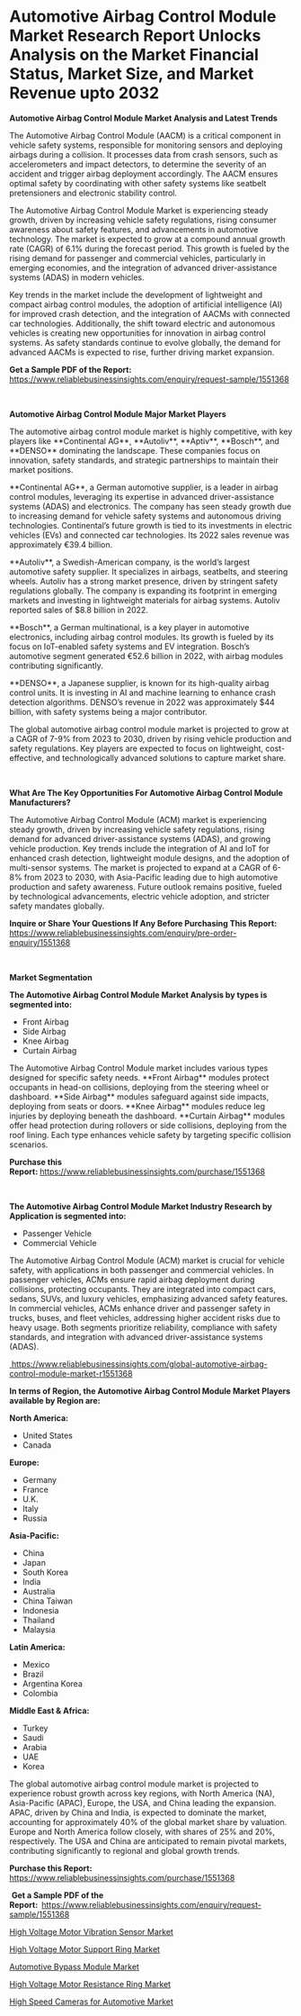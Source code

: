 <p><h1>Automotive Airbag Control Module Market Research Report Unlocks Analysis on the Market Financial Status, Market Size, and Market Revenue upto 2032</h1></p><p><strong>Automotive Airbag Control Module Market Analysis and Latest Trends</strong></p>
<p><p>The Automotive Airbag Control Module (AACM) is a critical component in vehicle safety systems, responsible for monitoring sensors and deploying airbags during a collision. It processes data from crash sensors, such as accelerometers and impact detectors, to determine the severity of an accident and trigger airbag deployment accordingly. The AACM ensures optimal safety by coordinating with other safety systems like seatbelt pretensioners and electronic stability control.</p><p>The Automotive Airbag Control Module Market is experiencing steady growth, driven by increasing vehicle safety regulations, rising consumer awareness about safety features, and advancements in automotive technology. The market is expected to grow at a compound annual growth rate (CAGR) of 6.1% during the forecast period. This growth is fueled by the rising demand for passenger and commercial vehicles, particularly in emerging economies, and the integration of advanced driver-assistance systems (ADAS) in modern vehicles.</p><p>Key trends in the market include the development of lightweight and compact airbag control modules, the adoption of artificial intelligence (AI) for improved crash detection, and the integration of AACMs with connected car technologies. Additionally, the shift toward electric and autonomous vehicles is creating new opportunities for innovation in airbag control systems. As safety standards continue to evolve globally, the demand for advanced AACMs is expected to rise, further driving market expansion.</p></p>
<p><strong>Get a Sample PDF of the Report:&nbsp;</strong> <a href="https://www.reliablebusinessinsights.com/enquiry/request-sample/1551368?utm_campaign=112&utm_medium=2&utm_source=Github&utm_content=ia&utm_term=23012025&utm_id=automotive-airbag-control-module">https://www.reliablebusinessinsights.com/enquiry/request-sample/1551368</a></p>
<p>&nbsp;</p>
<p><strong>Automotive Airbag Control Module Major Market Players</strong></p>
<p><p>The automotive airbag control module market is highly competitive, with key players like **Continental AG**, **Autoliv**, **Aptiv**, **Bosch**, and **DENSO** dominating the landscape. These companies focus on innovation, safety standards, and strategic partnerships to maintain their market positions.</p><p>**Continental AG**, a German automotive supplier, is a leader in airbag control modules, leveraging its expertise in advanced driver-assistance systems (ADAS) and electronics. The company has seen steady growth due to increasing demand for vehicle safety systems and autonomous driving technologies. Continental’s future growth is tied to its investments in electric vehicles (EVs) and connected car technologies. Its 2022 sales revenue was approximately €39.4 billion.</p><p>**Autoliv**, a Swedish-American company, is the world’s largest automotive safety supplier. It specializes in airbags, seatbelts, and steering wheels. Autoliv has a strong market presence, driven by stringent safety regulations globally. The company is expanding its footprint in emerging markets and investing in lightweight materials for airbag systems. Autoliv reported sales of $8.8 billion in 2022.</p><p>**Bosch**, a German multinational, is a key player in automotive electronics, including airbag control modules. Its growth is fueled by its focus on IoT-enabled safety systems and EV integration. Bosch’s automotive segment generated €52.6 billion in 2022, with airbag modules contributing significantly.</p><p>**DENSO**, a Japanese supplier, is known for its high-quality airbag control units. It is investing in AI and machine learning to enhance crash detection algorithms. DENSO’s revenue in 2022 was approximately $44 billion, with safety systems being a major contributor.</p><p>The global automotive airbag control module market is projected to grow at a CAGR of 7-9% from 2023 to 2030, driven by rising vehicle production and safety regulations. Key players are expected to focus on lightweight, cost-effective, and technologically advanced solutions to capture market share.</p></p>
<p>&nbsp;</p>
<p><strong>What Are The Key Opportunities For Automotive Airbag Control Module Manufacturers?</strong></p>
<p><p>The Automotive Airbag Control Module (ACM) market is experiencing steady growth, driven by increasing vehicle safety regulations, rising demand for advanced driver-assistance systems (ADAS), and growing vehicle production. Key trends include the integration of AI and IoT for enhanced crash detection, lightweight module designs, and the adoption of multi-sensor systems. The market is projected to expand at a CAGR of 6-8% from 2023 to 2030, with Asia-Pacific leading due to high automotive production and safety awareness. Future outlook remains positive, fueled by technological advancements, electric vehicle adoption, and stricter safety mandates globally.</p></p>
<p><strong>Inquire or Share Your Questions If Any Before Purchasing This Report:</strong> <a href="https://www.reliablebusinessinsights.com/enquiry/pre-order-enquiry/1551368?utm_campaign=112&utm_medium=2&utm_source=Github&utm_content=ia&utm_term=23012025&utm_id=automotive-airbag-control-module">https://www.reliablebusinessinsights.com/enquiry/pre-order-enquiry/1551368</a></p>
<p>&nbsp;</p>
<p><strong>Market Segmentation</strong></p>
<p><strong>The Automotive Airbag Control Module Market Analysis by types is segmented into:</strong></p>
<p><ul><li>Front Airbag</li><li>Side Airbag</li><li>Knee Airbag</li><li>Curtain Airbag</li></ul></p>
<p><p>The Automotive Airbag Control Module market includes various types designed for specific safety needs. **Front Airbag** modules protect occupants in head-on collisions, deploying from the steering wheel or dashboard. **Side Airbag** modules safeguard against side impacts, deploying from seats or doors. **Knee Airbag** modules reduce leg injuries by deploying beneath the dashboard. **Curtain Airbag** modules offer head protection during rollovers or side collisions, deploying from the roof lining. Each type enhances vehicle safety by targeting specific collision scenarios.</p></p>
<p><strong>Purchase this Report:&nbsp;</strong><a href="https://www.reliablebusinessinsights.com/purchase/1551368?utm_campaign=112&utm_medium=2&utm_source=Github&utm_content=ia&utm_term=23012025&utm_id=automotive-airbag-control-module">https://www.reliablebusinessinsights.com/purchase/1551368</a></p>
<p>&nbsp;</p>
<p><strong>The Automotive Airbag Control Module Market Industry Research by Application is segmented into:</strong></p>
<p><ul><li>Passenger Vehicle</li><li>Commercial Vehicle</li></ul></p>
<p><p>The Automotive Airbag Control Module (ACM) market is crucial for vehicle safety, with applications in both passenger and commercial vehicles. In passenger vehicles, ACMs ensure rapid airbag deployment during collisions, protecting occupants. They are integrated into compact cars, sedans, SUVs, and luxury vehicles, emphasizing advanced safety features. In commercial vehicles, ACMs enhance driver and passenger safety in trucks, buses, and fleet vehicles, addressing higher accident risks due to heavy usage. Both segments prioritize reliability, compliance with safety standards, and integration with advanced driver-assistance systems (ADAS).</p></p>
<p><a href="https://www.reliablebusinessinsights.com/global-automotive-airbag-control-module-market-r1551368?utm_campaign=112&utm_medium=2&utm_source=Github&utm_content=ia&utm_term=23012025&utm_id=automotive-airbag-control-module">&nbsp;https://www.reliablebusinessinsights.com/global-automotive-airbag-control-module-market-r1551368</a></p>
<p><strong>In terms of Region, the Automotive Airbag Control Module Market Players available by Region are:</strong></p>
<p>
    <p> <strong> North America: </strong>
        <ul>
            <li>United States</li>
            <li>Canada</li>
        </ul>
        </p> 
    <p> <strong> Europe: </strong>
        <ul>
            <li>Germany</li>
            <li>France</li>
            <li>U.K.</li>
            <li>Italy</li>
            <li>Russia</li>
        </ul>
        </p> 
    <p> <strong> Asia-Pacific: </strong>
        <ul>
            <li>China</li>
            <li>Japan</li>
            <li>South Korea</li>
            <li>India</li>
            <li>Australia</li>
            <li>China Taiwan</li>
            <li>Indonesia</li>
            <li>Thailand</li>
            <li>Malaysia</li>
        </ul>
        </p> 
    <p> <strong> Latin America: </strong>
        <ul>
            <li>Mexico</li>
            <li>Brazil</li>
            <li>Argentina Korea</li>
            <li>Colombia</li>
        </ul>
        </p> 
    <p> <strong> Middle East & Africa: </strong>
        <ul>
            <li>Turkey</li>
            <li>Saudi</li>
            <li>Arabia</li>
            <li>UAE</li>
            <li>Korea</li>
        </ul>
    </p>
    </p>
<p><p>The global automotive airbag control module market is projected to experience robust growth across key regions, with North America (NA), Asia-Pacific (APAC), Europe, the USA, and China leading the expansion. APAC, driven by China and India, is expected to dominate the market, accounting for approximately 40% of the global market share by valuation. Europe and North America follow closely, with shares of 25% and 20%, respectively. The USA and China are anticipated to remain pivotal markets, contributing significantly to regional and global growth trends.</p></p>
<p><strong>Purchase this Report: </strong><a href="https://www.reliablebusinessinsights.com/purchase/1551368?utm_campaign=112&utm_medium=2&utm_source=Github&utm_content=ia&utm_term=23012025&utm_id=automotive-airbag-control-module">https://www.reliablebusinessinsights.com/purchase/1551368</a></p>
<p>&nbsp;<strong>Get a Sample PDF of the Report:&nbsp;&nbsp;</strong><a href="https://www.reliablebusinessinsights.com/enquiry/request-sample/1551368?utm_campaign=112&utm_medium=2&utm_source=Github&utm_content=ia&utm_term=23012025&utm_id=automotive-airbag-control-module">https://www.reliablebusinessinsights.com/enquiry/request-sample/1551368</a></p>
<p><strong></strong></p>
<p><p><a href="https://www.linkedin.com/pulse/surfing-high-voltage-motor-vibration-sensor-wave-riding-market-hgpbf?utm_campaign=112&utm_medium=2&utm_source=Github&utm_content=ia&utm_term=23012025&utm_id=automotive-airbag-control-module">High Voltage Motor Vibration Sensor Market</a></p><p><a href="https://www.linkedin.com/pulse/high-voltage-motor-support-ring-market-outlook-share-analysis-pgxzc?utm_campaign=112&utm_medium=2&utm_source=Github&utm_content=ia&utm_term=23012025&utm_id=automotive-airbag-control-module">High Voltage Motor Support Ring Market</a></p><p><a href="https://github.com/yazminwollma30/Market-Research-Report-List-1/blob/main/automotive-bypass-module-market.md?utm_campaign=112&utm_medium=2&utm_source=Github&utm_content=ia&utm_term=23012025&utm_id=automotive-airbag-control-module">Automotive Bypass Module Market</a></p><p><a href="https://www.linkedin.com/pulse/industry-breakdown-high-voltage-motor-resistance-ring-market-6klze?utm_campaign=112&utm_medium=2&utm_source=Github&utm_content=ia&utm_term=23012025&utm_id=automotive-airbag-control-module">High Voltage Motor Resistance Ring Market</a></p><p><a href="https://github.com/steidmindy199393/Market-Research-Report-List-1/blob/main/high-speed-cameras-for-automotive-market.md?utm_campaign=112&utm_medium=2&utm_source=Github&utm_content=ia&utm_term=23012025&utm_id=automotive-airbag-control-module">High Speed Cameras for Automotive Market</a></p></p>
